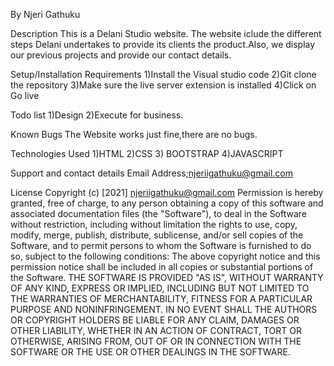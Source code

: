 By Njeri Gathuku

Description This is a Delani Studio website. The website iclude the different steps Delani undertakes to provide its clients the product.Also, we display our previous projects and provide our contact details.

Setup/Installation Requirements 1)Install the Visual studio code 2)Git clone the repository 3)Make sure the live server extension is installed 4)Click on Go live

Todo list 1)Design 2)Execute for business.

Known Bugs The Website works just fine,there are no bugs.

Technologies Used 1)HTML 2)CSS 3) BOOTSTRAP 4)JAVASCRIPT

Support and contact details Email Address;njeriigathuku@gmail.com 

License Copyright (c) [2021] njeriigathuku@gmail.com Permission is hereby granted, free of charge, to any person obtaining a copy of this software and associated documentation files (the "Software"), to deal in the Software without restriction, including without limitation the rights to use, copy, modify, merge, publish, distribute, sublicense, and/or sell copies of the Software, and to permit persons to whom the Software is furnished to do so, subject to the following conditions: The above copyright notice and this permission notice shall be included in all copies or substantial portions of the Software. THE SOFTWARE IS PROVIDED "AS IS", WITHOUT WARRANTY OF ANY KIND, EXPRESS OR IMPLIED, INCLUDING BUT NOT LIMITED TO THE WARRANTIES OF MERCHANTABILITY, FITNESS FOR A PARTICULAR PURPOSE AND NONINFRINGEMENT. IN NO EVENT SHALL THE AUTHORS OR COPYRIGHT HOLDERS BE LIABLE FOR ANY CLAIM, DAMAGES OR OTHER LIABILITY, WHETHER IN AN ACTION OF CONTRACT, TORT OR OTHERWISE, ARISING FROM, OUT OF OR IN CONNECTION WITH THE SOFTWARE OR THE USE OR OTHER DEALINGS IN THE SOFTWARE.